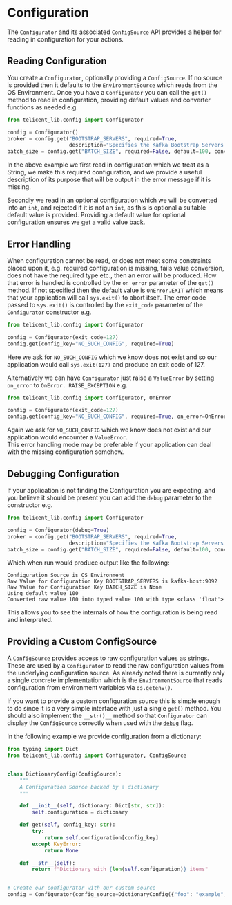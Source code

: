 # Configuration

The `Configurator` and its associated `ConfigSource` API provides a helper for reading in configuration for your
actions.

## Reading Configuration

You create a `Configurator`, optionally providing a `ConfigSource`. If no source is provided then it defaults to
the `EnvironmentSource` which reads from the OS Environment. Once you have a `Configurator` you can call the `get()`
method to read in configuration, providing default values and converter functions as needed e.g.

```python
from telicent_lib.config import Configurator

config = Configurator()
broker = config.get("BOOTSTRAP_SERVERS", required=True,
                    description="Specifies the Kafka Bootstrap Servers to connect to.")
batch_size = config.get("BATCH_SIZE", required=False, default=100, converter=int, required_type=int)
```

In the above example we first read in configuration which we treat as a String, we make this required configuration, and
we provide a useful description of its purpose that will be output in the error message if it is missing.

Secondly we read in an optional configuration which we will be converted into an `int`, and rejected if it is not an
`int`, as this is optional a suitable default value is provided. Providing a default value for optional configuration
ensures we get a valid value back.

## Error Handling

When configuration cannot be read, or does not meet some constraints placed upon it, e.g. required configuration is
missing, fails value conversion, does not have the required type etc., then an error will be produced. How that error is
handled is controlled by the `on_error` parameter of the `get()` method. If not specified then the default value is
`OnError.EXIT` which means that your application will call `sys.exit()` to abort itself.  The error code passed to 
`sys.exit()` is controlled by the `exit_code` parameter of the `Configurator` constructor e.g.

```python
from telicent_lib.config import Configurator

config = Configurator(exit_code=127)
config.get(config_key="NO_SUCH_CONFIG", required=True)
```

Here we ask for `NO_SUCH_CONFIG` which we know does not exist and so our application would call `sys.exit(127)` and 
produce an exit code of 127.

Alternatively we can have `Configurator` just raise a `ValueError` by setting `on_error` to `OnError.
RAISE_EXCEPTION` e.g.

```python
from telicent_lib.config import Configurator, OnError

config = Configurator(exit_code=127)
config.get(config_key="NO_SUCH_CONFIG", required=True, on_error=OnError.RAISE_EXCEPTION)
```

Again we ask for `NO_SUCH_CONFIG` which we know does not exist and our application would encounter a `ValueError`.  
This error handling mode may be preferable if your application can deal with the missing configuration somehow.

## Debugging Configuration

If your application is not finding the Configuration you are expecting, and you believe it should be present you can add
the `debug` parameter to the constructor e.g.

```python
from telicent_lib.config import Configurator

config = Configurator(debug=True)
broker = config.get("BOOTSTRAP_SERVERS", required=True,
                    description="Specifies the Kafka Bootstrap Servers to connect to.")
batch_size = config.get("BATCH_SIZE", required=False, default=100, converter=int, required_type=int)
```

Which when run would produce output like the following:

```
Configuration Source is OS Environment
Raw Value for Configuration Key BOOTSTRAP_SERVERS is kafka-host:9092
Raw Value for Configuration Key BATCH_SIZE is None
Using default value 100
Converted raw value 100 into typed value 100 with type <class 'float'>
```

This allows you to see the internals of how the configuration is being read and interpreted.

## Providing a Custom ConfigSource

A `ConfigSource` provides access to raw configuration values as strings. These are used by a `Configurator` to read the
raw configuration values from the underlying configuration source. As already noted there is currently only a single
concrete implementation which is the `EnvironmentSource` that reads configuration from environment variables
via `os.getenv()`.

If you want to provide a custom configuration source this is simple enough to do since it is a very simple interface
with just a single `get()` method. You should also implement the `__str()__` method so that `Configurator` can display
the `ConfigSource` correctly when used with the [`debug`](#debugging-configuration) flag.

In the following example we provide configuration from a dictionary:

```python
from typing import Dict
from telicent_lib.config import Configurator, ConfigSource


class DictionaryConfig(ConfigSource):
    """
    A Configuration Source backed by a dictionary
    """

    def __init__(self, dictionary: Dict[str, str]):
        self.configuration = dictionary

    def get(self, config_key: str):
        try:
            return self.configuration[config_key]
        except KeyError:
            return None

    def __str__(self):
        return f"Dictionary with {len(self.configuration)} items"


# Create our configurator with our custom source
config = Configurator(config_source=DictionaryConfig({"foo": "example", "batch_size": "10000"}))
```

